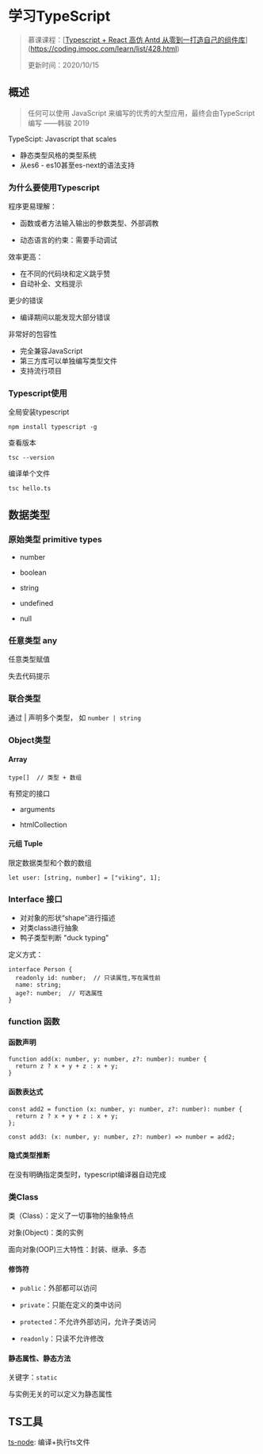 # 学习TypeScript

> 慕课课程：[[Typescript + React 高仿 Antd 从零到一打造自己的组件库](https://coding.imooc.com/class/428.html)](https://coding.imooc.com/learn/list/428.html)
>
> 更新时间：2020/10/15

## 概述

> 任何可以使用 JavaScript 来编写的优秀的大型应用，最终会由TypeScript编写 ——韩骏 2019

TypeScipt: Javascript that scales

- 静态类型风格的类型系统
- 从es6 - es10甚至es-next的语法支持

### 为什么要使用Typescript

程序更易理解：

- 函数或者方法输入输出的参数类型、外部调教

- 动态语言的约束：需要手动调试

效率更高：

- 在不同的代码块和定义跳乎赞
- 自动补全、文档提示

更少的错误

- 编译期间以能发现大部分错误

非常好的包容性

- 完全兼容JavaScript
- 第三方库可以单独编写类型文件
- 支持流行项目

### Typescript使用

全局安装typescript

```
npm install typescript -g
```

查看版本

```
tsc --version
```

编译单个文件

```
tsc hello.ts
```

## 数据类型

### 原始类型 primitive types

- number

- boolean

- string

- undefined

- null

### 任意类型 any

任意类型赋值

失去代码提示

### 联合类型

通过 | 声明多个类型， 如 `number | string`

### Object类型

#### Array

```
type[]  // 类型 + 数组
```

有预定的接口

- arguments 

- htmlCollection

#### 元组 Tuple

限定数据类型和个数的数组

```
let user: [string, number] = ["viking", 1];
```

### Interface 接口

- 对对象的形状“shape”进行描述
- 对类class进行抽象
- 鸭子类型判断 "duck typing"

定义方式：

```
interface Person {
  readonly id: number;  // 只读属性,写在属性前
  name: string;
  age?: number;  // 可选属性
}
```

### function 函数

#### 函数声明

```
function add(x: number, y: number, z?: number): number {
  return z ? x + y + z : x + y;
}
```

#### 函数表达式

```
const add2 = function (x: number, y: number, z?: number): number {
  return z ? x + y + z : x + y;
};
```

```
const add3: (x: number, y: number, z?: number) => number = add2;
```

#### 隐式类型推断

在没有明确指定类型时，typescript编译器自动完成

### 类Class

类（Class）：定义了一切事物的抽象特点

对象(Object)：类的实例

面向对象(OOP)三大特性：封装、继承、多态

#### 修饰符

- `public`：外部都可以访问

- `private`：只能在定义的类中访问

- `protected`：不允许外部访问，允许子类访问
- `readonly`：只读不允许修改

#### 静态属性、静态方法

关键字：`static`

与实例无关的可以定义为静态属性

## TS工具

[ts-node](https://github.com/TypeStrong/ts-node): 编译+执行ts文件